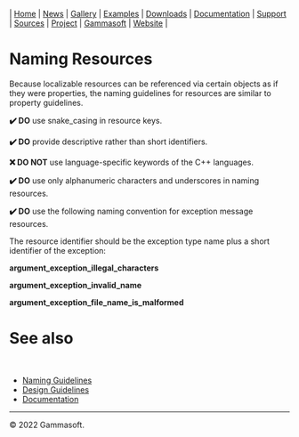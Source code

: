 | [Home](home.md) | [News](news.md) | [Gallery](gallery.md) | [Examples](examples.md) | [Downloads](downloads.md) | [Documentation](documentation.md) | [Support](support.md) | [Sources](https://github.com/gammasoft71/xtd) | [Project](https://sourceforge.net/projects/xtdpro/) | [Gammasoft](gammasoft.md) | [Website](https://gammasoft71.wixsite.com/xtdpro) |

# Naming Resources

Because localizable resources can be referenced via certain objects as if they were properties, the naming guidelines for resources are similar to property guidelines.

**✔️ DO** use snake_casing in resource keys.

**✔️ DO** provide descriptive rather than short identifiers.

**❌ DO NOT** use language-specific keywords of the C++ languages.

**✔️ DO** use only alphanumeric characters and underscores in naming resources.

**✔️ DO** use the following naming convention for exception message resources.

The resource identifier should be the exception type name plus a short identifier of the exception:

**argument_exception_illegal_characters**

**argument_exception_invalid_name**

**argument_exception_file_name_is_malformed**

# See also
​
* [Naming Guidelines](naming_guidelines.md)
* [Design Guidelines](design_guidelines.md)
* [Documentation](documentation.md)

______________________________________________________________________________________________

© 2022 Gammasoft.
